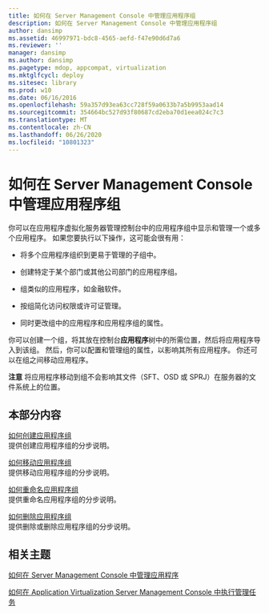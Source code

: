 ```yaml
---
title: 如何在 Server Management Console 中管理应用程序组
description: 如何在 Server Management Console 中管理应用程序组
author: dansimp
ms.assetid: 46997971-bdc8-4565-aefd-f47e90d6d7a6
ms.reviewer: ''
manager: dansimp
ms.author: dansimp
ms.pagetype: mdop, appcompat, virtualization
ms.mktglfcycl: deploy
ms.sitesec: library
ms.prod: w10
ms.date: 06/16/2016
ms.openlocfilehash: 59a357d93ea63cc728f59a0633b7a5b9953aad14
ms.sourcegitcommit: 354664bc527d93f80687cd2eba70d1eea024c7c3
ms.translationtype: MT
ms.contentlocale: zh-CN
ms.lasthandoff: 06/26/2020
ms.locfileid: "10801323"
---
```

# 如何在 Server Management Console 中管理应用程序组


你可以在应用程序虚拟化服务器管理控制台中的应用程序组中显示和管理一个或多个应用程序。 如果您要执行以下操作，这可能会很有用：

-   将多个应用程序组织到更易于管理的子组中。

-   创建特定于某个部门或其他公司部门的应用程序组。

-   组类似的应用程序，如金融软件。

-   按组简化访问权限或许可证管理。

-   同时更改组中的应用程序和应用程序组的属性。

你可以创建一个组，将其放在控制台**应用程序**树中的所需位置，然后将应用程序导入到该组。 然后，你可以配置和管理组的属性，以影响其所有应用程序。 你还可以在组之间移动应用程序。

**注意** 将应用程序移动到组不会影响其文件（SFT、OSD 或 SPRJ）在服务器的文件系统上的位置。

 

## 本部分内容


<a href="" id="how-to-create-an-application-group"></a>[如何创建应用程序组](how-to-create-an-application-group.md)  
提供创建应用程序组的分步说明。

<a href="" id="how-to-move-an-application-group"></a>[如何移动应用程序组](how-to-move-an-application-group.md)  
提供移动应用程序组的分步说明。

<a href="" id="how-to-rename-an-application-group"></a>[如何重命名应用程序组](how-to-rename-an-application-group.md)  
提供重命名应用程序组的分步说明。

<a href="" id="how-to-remove-an-application-group"></a>[如何删除应用程序组](how-to-remove-an-application-group.md)  
提供删除或删除应用程序组的分步说明。

## 相关主题


[如何在 Server Management Console 中管理应用程序](how-to-manage-applications-in-the-server-management-console.md)

[如何在 Application Virtualization Server Management Console 中执行管理任务](how-to-perform-administrative-tasks-in-the-application-virtualization-server-management-console.md)

 

 





